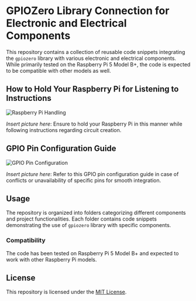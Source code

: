 # GPIOZero Library Connection for Electronic and Electrical Components

This repository contains a collection of reusable code snippets integrating the `gpiozero` library with various electronic and electrical components. While primarily tested on the Raspberry Pi 5 Model B+, the code is expected to be compatible with other models as well.

## How to Hold Your Raspberry Pi for Listening to Instructions

![Raspberry Pi Handling](link_to_image1.png)

*Insert picture here*: Ensure to hold your Raspberry Pi in this manner while following instructions regarding circuit creation.

## GPIO Pin Configuration Guide

![GPIO Pin Configuration](link_to_image2.png)

*Insert picture here*: Refer to this GPIO pin configuration guide in case of conflicts or unavailability of specific pins for smooth integration.

## Usage

The repository is organized into folders categorizing different components and project functionalities. Each folder contains code snippets demonstrating the use of `gpiozero` library with specific components.

### Compatibility

The code has been tested on Raspberry Pi 5 Model B+ and expected to work with other Raspberry Pi models.

## License

This repository is licensed under the [MIT License](link_to_license).
